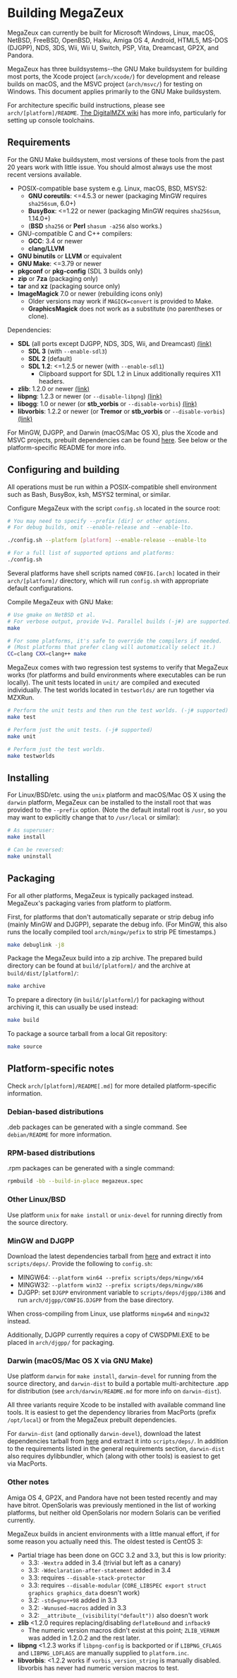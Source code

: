 Building MegaZeux
=================

MegaZeux can currently be built for Microsoft Windows, Linux, macOS,
NetBSD, FreeBSD, OpenBSD, Haiku, Amiga OS 4, Android, HTML5, MS-DOS (DJGPP),
NDS, 3DS, Wii, Wii U, Switch, PSP, Vita, Dreamcast, GP2X, and Pandora.

MegaZeux has three buildsystems--the GNU Make buildsystem for building most
ports, the Xcode project (`arch/xcode/`) for development and release builds
on macOS, and the MSVC project (`arch/msvc/`) for testing on Windows. This
document applies primarily to the GNU Make buildsystem.

For architecture specific build instructions, please see `arch/[platform]/README`.
[The DigitalMZX wiki](https://www.digitalmzx.com/wiki/Compiling_MegaZeux) has
more info, particularly for setting up console toolchains.


Requirements
------------

For the GNU Make buildsystem, most versions of these tools from the
past 20 years work with little issue. You should almost always use the
most recent versions available.

- POSIX-compatible base system e.g. Linux, macOS, BSD, MSYS2:
  - **GNU coreutils**: <=4.5.3 or newer (packaging MinGW requires `sha256sum`, 6.0+)
  - **BusyBox**: <=1.22 or newer (packaging MinGW requires `sha256sum`, 1.14.0+)
  - (**BSD** `sha256` or **Perl** `shasum -a256` also works.)
- GNU-compatible C and C++ compilers:
  - **GCC**: 3.4 or newer
  - **clang/LLVM**
- **GNU binutils** or **LLVM** or equivalent
- **GNU Make**: <=3.79 or newer
- **pkgconf** or **pkg-config** (SDL 3 builds only)
- **zip** or **7za** (packaging only)
- **tar** and **xz** (packaging source only)
- **ImageMagick** 7.0 or newer (rebuilding icons only)
  - Older versions may work if `MAGICK=convert` is provided to Make.
  - **GraphicsMagick** does not work as a substitute (no parentheses or clone).

Dependencies:

- **SDL** (all ports except DJGPP, NDS, 3DS, Wii, and Dreamcast)
  [(link)](https://www.libsdl.org/)
  - **SDL 3** (with `--enable-sdl3`)
  - **SDL 2** (default)
  - **SDL 1.2**: <=1.2.5 or newer (with `--enable-sdl1`)
    - Clipboard support for SDL 1.2 in Linux additionally requires X11 headers.
- **zlib**: 1.2.0 or newer
  [(link)](https://www.zlib.net/)
- **libpng**: 1.2.3 or newer (or `--disable-libpng`)
  [(link)](http://www.libpng.org/pub/png/libpng.html)
- **libogg**: 1.0 or newer (or **stb_vorbis** or `--disable-vorbis`)
  [(link)](https://xiph.org/downloads/)
- **libvorbis**: 1.2.2 or newer (or **Tremor** or **stb_vorbis** or `--disable-vorbis`)
  [(link)](https://xiph.org/downloads/)

For MinGW, DJGPP, and Darwin (macOS/Mac OS X), plus the Xcode and MSVC projects,
prebuilt dependencies can be found [here](https://github.com/AliceLR/megazeux-dependencies).
See below or the platform-specific README for more info.


Configuring and building
------------------------

All operations must be run within a POSIX-compatible shell environment
such as Bash, BusyBox, ksh, MSYS2 terminal, or similar.

Configure MegaZeux with the script `config.sh` located in the source root:
```sh
# You may need to specify --prefix [dir] or other options.
# For debug builds, omit --enable-release and --enable-lto.

./config.sh --platform [platform] --enable-release --enable-lto

# For a full list of supported options and platforms:
./config.sh
```
Several platforms have shell scripts named `CONFIG.[arch]` located in their
`arch/[platform]/` directory, which will run `config.sh` with appropriate
default configurations.

Compile MegaZeux with GNU Make:
```sh
# Use gmake on NetBSD et al.
# For verbose output, provide V=1. Parallel builds (-j#) are supported.
make

# For some platforms, it's safe to override the compilers if needed.
# (Most platforms that prefer clang will automatically select it.)
CC=clang CXX=clang++ make
```

MegaZeux comes with two regression test systems to verify that MegaZeux works
(for platforms and build environments where executables can be run locally).
The unit tests located in `unit/` are compiled and executed individually.
The test worlds located in `testworlds/` are run together via MZXRun.
```sh
# Perform the unit tests and then run the test worlds. (-j# supported)
make test

# Perform just the unit tests. (-j# supported)
make unit

# Perform just the test worlds.
make testworlds
```


Installing
----------

For Linux/BSD/etc. using the `unix` platform and macOS/Mac OS X using the
`darwin` platform, MegaZeux can be installed to the install root that was
provided to the `--prefix` option. (Note the default install root is `/usr`,
so you may want to explicitly change that to `/usr/local` or similar):
```sh
# As superuser:
make install

# Can be reversed:
make uninstall
```


Packaging
---------

For all other platforms, MegaZeux is typically packaged instead.
MegaZeux's packaging varies from platform to platform.

First, for platforms that don't automatically separate or strip debug info
(mainly MinGW and DJGPP), separate the debug info. (For MinGW, this also runs
the locally compiled tool `arch/mingw/pefix` to strip PE timestamps.)
```sh
make debuglink -j8
```

Package the MegaZeux build into a zip archive. The prepared build directory can
be found at `build/[platform]/` and the archive at `build/dist/[platform]/`:
```sh
make archive
```

To prepare a directory (in `build/[platform]/`) for packaging without archiving
it, this can usually be used instead:
```sh
make build
```

To package a source tarball from a local Git repository:
```sh
make source
```


Platform-specific notes
-----------------------

Check `arch/[platform]/README[.md]` for more detailed platform-specific
information.

### Debian-based distributions

.deb packages can be generated with a single command.
See `debian/README` for more information.

### RPM-based distributions

.rpm packages can be generated with a single command:
```sh
rpmbuild -bb --build-in-place megazeux.spec
```

### Other Linux/BSD

Use platform `unix` for `make install` or `unix-devel` for running directly
from the source directory.

### MinGW and DJGPP

Download the latest dependencies tarball from
[here](https://github.com/AliceLR/megazeux-dependencies) and extract it into
`scripts/deps/`. Provide the following to `config.sh`:

- MINGW64: `--platform win64 --prefix scripts/deps/mingw/x64`
- MINGW32: `--platform win32 --prefix scripts/deps/mingw/x86`
- DJGPP: set `DJGPP` environment variable to `scripts/deps/djgpp/i386`
  and run `arch/djgpp/CONFIG.DJGPP` from the base directory.

When cross-compiling from Linux, use platforms `mingw64` and `mingw32` instead.

Additionally, DJGPP currently requires a copy of CWSDPMI.EXE to be placed in
`arch/djgpp/` for packaging.

### Darwin (macOS/Mac OS X via GNU Make)

Use platform `darwin` for `make install`, `darwin-devel` for running from the
source directory, and `darwin-dist` to build a portable multi-architecture .app
for distribution (see `arch/darwin/README.md` for more info on `darwin-dist`).

All three variants require Xcode to be installed with available command line
tools. It is easiest to get the dependency libraries from MacPorts (prefix
`/opt/local`) or from the MegaZeux prebuilt dependencies.

For `darwin-dist` (and optionally `darwin-devel`), download the latest
dependencies tarball from [here](https://github.com/AliceLR/megazeux-dependencies)
and extract it into `scripts/deps/`. In addition to the requirements listed in
the general requirements section, `darwin-dist` also requires dylibbundler,
which (along with other tools) is easiest to get via MacPorts.

### Other notes

Amiga OS 4, GP2X, and Pandora have not been tested recently and may have bitrot.
OpenSolaris was previously mentioned in the list of working platforms, but
neither old OpenSolaris nor modern Solaris can be verified currently.

MegaZeux builds in ancient environments with a little manual effort, if
for some reason you actually need this. The oldest tested is CentOS 3:

- Partial triage has been done on GCC 3.2 and 3.3, but this is low priority:
  - 3.3: `-Wextra` added in 3.4 (trivial but left as a canary)
  - 3.3: `-Wdeclaration-after-statement` added in 3.4
  - 3.3: requires `--disable-stack-protector`
  - 3.3: requires `--disable-modular`
    (`CORE_LIBSPEC export struct graphics graphics_data` doesn't work)
  - 3.2: `-std=gnu++98` added in 3.3
  - 3.2: `-Wunused-macros` added in 3.3
  - 3.2: `__attribute__(visibility("default"))` also doesn't work
- **zlib** <1.2.0 requires replacing/disabling `deflateBound` and `infback9`
  - The numeric version macros didn't exist at this point; `ZLIB_VERNUM` was
    added in 1.2.0.2 and the rest later.
- **libpng** <1.2.3 works if `libpng-config` is backported or if
  `LIBPNG_CFLAGS` and `LIBPNG_LDFLAGS` are manually supplied to `platform.inc`.
- **libvorbis**: <1.2.2 works if `vorbis_version_string` is manually disabled.
  libvorbis has never had numeric version macros to test.
